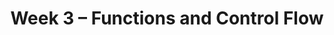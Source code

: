 ---
title: Week 3 – Functions and Control Flow
weekNumber: 3
days:
    - date: 2025-10-13
      events: 
        - name: LEC 8
          type: lecture
          title: Functions and Applying
          url:
          html:
          podcast:
          readings:
            - name: BPD 6
              url: https://notes.dsc10.com/01-getting_started/functions-defining.html#example
            - name: 12
              url: https://notes.dsc10.com/02-data_sets/apply.html
          keywords: functions, arguments, print vs. return, .apply, .reset_index
        - name: DISC 3
          type: disc
          title: Querying, Grouping, and Plotting
          url:
    - date: 2025-10-15
      events: 
        - name: LEC 9
          type: lecture
          title: Grouping on Multiple Columns, Merging
          url:
          html:
          podcast:
          readings:
            - name: BPD 11
              url: https://notes.dsc10.com/02-data_sets/groupby.html
            - name: 13
              url: https://notes.dsc10.com/02-data_sets/merging.html
          keywords: .groupby([col_1, col_2, …]), subgroups, MultiIndex, .merge, number of rows
        - name: QUIZ 1
          type: quiz
          title: Quiz 1 covers Lectures 1-5
    - date: 2025-10-16
      events:
        - name: LAB 2
          type: lab
          title: Data Visualizations and Functions
          url: http://datahub.ucsd.edu/user-redirect/git-sync?repo=https://github.com/dsc-courses/dsc10-2025-fa&subPath=labs/lab2/lab2.ipynb
    - date: 2025-10-17
      events: 
        - name: LEC 10
          type: lecture
          title: Conditional Statements and Iteration
          url:
          html:
          podcast:
          readings:
            - name: CIT 9.0-9.2
              url: https://inferentialthinking.com/chapters/09/Randomness.html
          keywords: in, not, and, or, if, else, elif, for-loops, np.append, accumulator pattern
    - date: 2025-10-18
      events:
        - name: HW 2
          type: hw
          title: DataFrames, Data Visualization, and Functions
          url: https://datahub.ucsd.edu/user-redirect/git-sync?repo=https://github.com/dsc-courses/dsc10-2025-fa&subPath=homeworks/hw2/hw2.ipynb
---